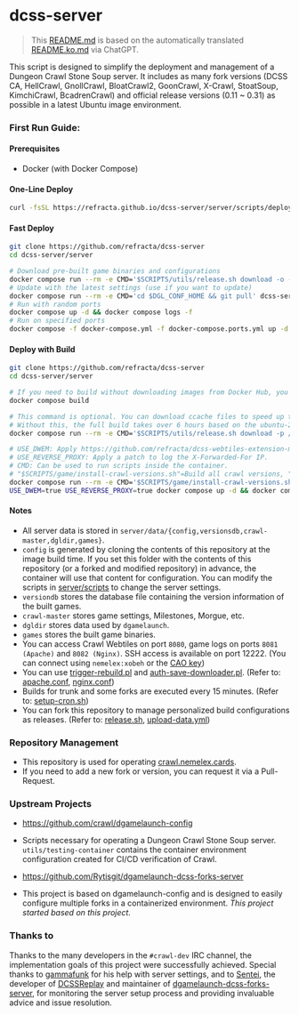 # dcss-server

> This [README.md](README.md) is based on the automatically translated [README.ko.md](README.ko.md) via ChatGPT.

This script is designed to simplify the deployment and management of a Dungeon Crawl Stone Soup server. It includes as many fork versions (DCSS CA, HellCrawl, GnollCrawl, BloatCrawl2, GoonCrawl, X-Crawl, StoatSoup, KimchiCrawl, BcadrenCrawl) and official release versions (0.11 ~ 0.31) as possible in a latest Ubuntu image environment.

### First Run Guide:
#### Prerequisites
* Docker (with Docker Compose)

#### One-Line Deploy
```bash
curl -fsSL https://refracta.github.io/dcss-server/server/scripts/deploy/stable.sh | sudo -E sh -
```

#### Fast Deploy
```bash
git clone https://github.com/refracta/dcss-server
cd dcss-server/server

# Download pre-built game binaries and configurations
docker compose run --rm -e CMD='$SCRIPTS/utils/release.sh download -o -p /data -n stable-game-data' dcss-server
# Update with the latest settings (use if you want to update)
docker compose run --rm -e CMD='cd $DGL_CONF_HOME && git pull' dcss-server
# Run with random ports
docker compose up -d && docker compose logs -f
# Run on specified ports
docker compose -f docker-compose.yml -f docker-compose.ports.yml up -d && docker compose logs -f
```

#### Deploy with Build
```bash
git clone https://github.com/refracta/dcss-server
cd dcss-server/server

# If you need to build without downloading images from Docker Hub, you can use the following command.
docker compose build

# This command is optional. You can download ccache files to speed up the compilation process.
# Without this, the full build takes over 6 hours based on the ubuntu-24.04 image of the GitHub Action Runner, but with it, it speeds up to about 45 minutes.
docker compose run --rm -e CMD='$SCRIPTS/utils/release.sh download -p /data/ccache -n stable-ccache' dcss-server

# USE_DWEM: Apply https://github.com/refracta/dcss-webtiles-extension-module.
# USE_REVERSE_PROXY: Apply a patch to log the X-Forwarded-For IP.
# CMD: Can be used to run scripts inside the container.
# "$SCRIPTS/game/install-crawl-versions.sh"=Build all crawl versions, "$SCRIPTS/game/install-trunk.sh"=Build only the trunk version, ""=Run the server without building (if pre-built data exists).
docker compose run --rm -e CMD='$SCRIPTS/game/install-crawl-versions.sh' dcss-server
USE_DWEM=true USE_REVERSE_PROXY=true docker compose up -d && docker compose logs -f
```

#### Notes
 - All server data is stored in `server/data/{config,versionsdb,crawl-master,dgldir,games}`.
 - `config` is generated by cloning the contents of this repository at the image build time. If you set this folder with the contents of this repository (or a forked and modified repository) in advance, the container will use that content for configuration. You can modify the scripts in [server/scripts](server/scripts) to change the server settings.
 - `versiondb` stores the database file containing the version information of the built games.
 - `crawl-master` stores game settings, Milestones, Morgue, etc.
 - `dgldir` stores data used by `dgamelaunch`.
 - `games` stores the built game binaries.
 - You can access Crawl Webtiles on port `8080`, game logs on ports `8081 (Apache)` and `8082 (Nginx)`. SSH access is available on port 12222. (You can connect using `nemelex:xobeh` or the [CAO key](https://crawl.develz.org/cao_key))
 - You can use [trigger-rebuild.pl](utils/trigger-rebuild.pl) and [auth-save-downloader.pl](utils/auth-save-downloader.pl). (Refer to: [apache.conf](server/scripts/web/conf/apache.conf), [nginx.conf](server/scripts/web/conf/nginx-default.conf))
 - Builds for trunk and some forks are executed every 15 minutes. (Refer to: [setup-cron.sh](server/scripts/game/setup-cron.sh))
 - You can fork this repository to manage personalized build configurations as releases. (Refer to: [release.sh](server/scripts/utils/release.sh), [upload-data.yml](.github/workflows/upload-data.yml))

### Repository Management
* This repository is used for operating [crawl.nemelex.cards](https://crawl.nemelex.cards).
* If you need to add a new fork or version, you can request it via a Pull-Request.

### Upstream Projects
* https://github.com/crawl/dgamelaunch-config
* Scripts necessary for operating a Dungeon Crawl Stone Soup server. `utils/testing-container` contains the container environment configuration created for CI/CD verification of Crawl.

* https://github.com/Rytisgit/dgamelaunch-dcss-forks-server
* This project is based on dgamelaunch-config and is designed to easily configure multiple forks in a containerized environment. *This project started based on this project.*

### Thanks to

Thanks to the many developers in the `#crawl-dev` IRC channel, the implementation goals of this project were successfully achieved. 
Special thanks to [gammafunk](https://github.com/gammafunk) for his help with server settings, and to [Sentei](https://github.com/Rytisgit), the developer of [DCSSReplay](https://github.com/Rytisgit/dcssreplay) and maintainer of [dgamelaunch-dcss-forks-server](https://github.com/Rytisgit/dgamelaunch-dcss-forks-server), for monitoring the server setup process and providing invaluable advice and issue resolution.
